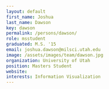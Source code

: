 ```yaml
---
layout: default
first_name: Joshua
last_name: Dawson
key: dawson
permalink: /persons/dawson/
role: msstudent
graduated: M.S. '15
email: joshua.dawson@milsci.utah.edu
image: /assets/images/team/dawson.jpg
organization: University of Utah
position: Masters Student
website:
interests: Information Visualization
---
```

